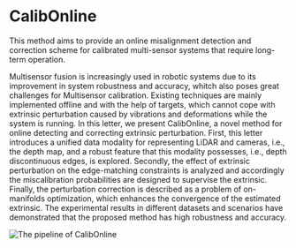 # CalibOnline
This method aims to provide an online misalignment detection and correction scheme for calibrated multi-sensor systems that require long-term operation.

Multisensor fusion is increasingly used in robotic systems due to its improvement in system robustness and accuracy, whitch also poses great challenges for Multisensor calibration. Existing techniques are mainly implemented offline and with the help of targets, which cannot cope with extrinsic perturbation caused by vibrations and deformations while the system is running. In this letter, we present CalibOnline, a novel method for online detecting and correcting extrinsic perturbation. First, this letter introduces a unified data modality for representing LiDAR and cameras, i.e., the depth map, and a robust feature that this modality possesses, i.e., depth discontinuous edges, is explored. Secondly, the effect of extrinsic perturbation on the edge-matching constraints is analyzed and accordingly the miscalibration probabilities are designed to supervise the extrinsic. Finally, the perturbation correction is described as a problem of on-manifolds optimization, which enhances the convergence of the estimated extrinsic. The experimental results in different datasets and scenarios have demonstrated that the proposed method has high robustness and accuracy.

![The pipeline of CalibOnline](https://github.com/cchester25/CalibOnline/blob/main/pipeline.gif)
